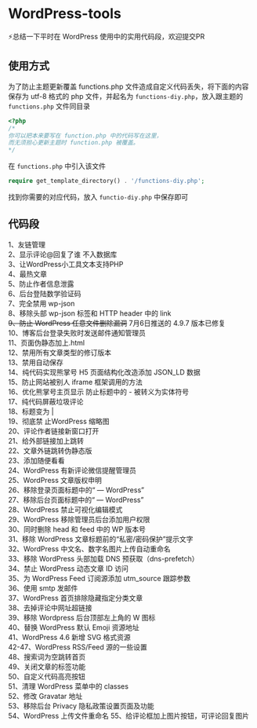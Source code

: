 # WordPress-tools

:zap:总结一下平时在 WordPress 使用中的实用代码段，欢迎提交PR

## 使用方式

为了防止主题更新覆盖 functions.php 文件造成自定义代码丢失，将下面的内容保存为 utf-8 格式的 php 文件，并起名为 `functions-diy.php`，放入跟主题的`functions.php` 文件同目录

```php
<?php
/*
你可以把本来要写在 function.php 中的代码写在这里，
而无须担心更新主题时 function.php 被覆盖。
*/

```

在 `functions.php` 中引入该文件

```php
require get_template_directory() . '/functions-diy.php';
```

找到你需要的对应代码，放入 `functio-diy.php` 中保存即可

## 代码段

1、友链管理  
2、显示评论@回复了谁 不入数据库  
3、让WordPress小工具文本支持PHP  
4、最热文章  
5、防止作者信息泄露  
6、后台登陆数学验证码  
7、完全禁用 wp-json  
8、移除头部 wp-json 标签和 HTTP header 中的 link  
<del> 9、防止 WordPress 任意文件删除漏洞</del>  7月6日推送的 4.9.7 版本已修复  
10、博客后台登录失败时发送邮件通知管理员  
11、页面伪静态加上.html  
12、禁用所有文章类型的修订版本  
13、禁用自动保存  
14、纯代码实现熊掌号 H5 页面结构化改造添加 JSON_LD 数据  
15、防止网站被别人 iframe 框架调用的方法  
16、优化熊掌号主页显示 防止标题中的 - 被转义为实体符号  
17、纯代码屏蔽垃圾评论  
18、标题变为 |  
19、彻底禁 止WordPress 缩略图  
20、评论作者链接新窗口打开  
21、给外部链接加上跳转  
22、文章外链跳转伪静态版  
23、添加随便看看  
24、WordPress 有新评论微信提醒管理员  
25、WordPress 文章版权申明  
26、移除登录页面标题中的“ — WordPress”  
27、移除后台页面标题中的“ — WordPress”  
28、WordPress 禁止可视化编辑模式  
29、WordPress 移除管理员后台添加用户权限  
30、同时删除 head 和 feed 中的 WP 版本号  
31、移除 WordPress 文章标题前的“私密/密码保护”提示文字  
32、WordPress 中文名、数字名图片上传自动重命名  
33、移除 WordPress 头部加载 DNS 预获取（dns-prefetch）  
34、禁止 WordPress 动态文章 ID 访问  
35、为 WordPress Feed 订阅源添加 utm_source 跟踪参数  
36、使用 smtp 发邮件  
37、WordPress 首页排除隐藏指定分类文章  
38、去掉评论中网址超链接  
39、移除 Wordpress 后台顶部左上角的 W 图标  
40、替换 WordPress 默认 Emoji 资源地址  
41、WordPress 4.6 新增 SVG 格式资源  
42-47、WordPress RSS/Feed 源的一些设置  
48、搜索词为空跳转首页  
49、关闭文章的标签功能  
50、自定义代码高亮按钮  
51、清理 WordPress 菜单中的 classes  
52、修改 Gravatar 地址  
53、移除后台 Privacy 隐私政策设置页面及功能  
54、WordPress 上传文件重命名
55、给评论框加上图片按钮，可评论回复图片
